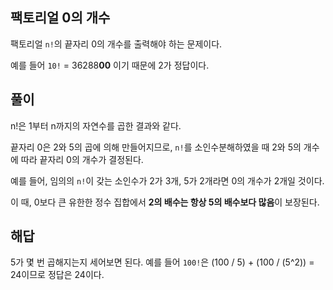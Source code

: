 ## 팩토리얼 0의 개수

팩토리얼 `n!`의 끝자리 0의 개수를 출력해야 하는 문제이다.

예를 들어 `10!` = 36288**00** 이기 때문에 2가 정답이다.

## 풀이

n!은 1부터 n까지의 자연수를 곱한 결과와 같다.

끝자리 0은 2와 5의 곱에 의해 만들어지므로, `n!`를 소인수분해하였을 때 2와 5의 개수에 따라 끝자리 0의 개수가 결정된다.

예를 들어, 임의의 `n!`이 갖는 소인수가 2가 3개, 5가 2개라면 0의 개수가 2개일 것이다.

이 때, 0보다 큰 유한한 정수 집합에서 **2의 배수는 항상 5의 배수보다 많음**이 보장된다.

## 해답

5가 몇 번 곱해지는지 세어보면 된다. 예를 들어 `100!`은 (100 / 5) + (100 / (5^2)) = 24이므로 정답은 24이다.